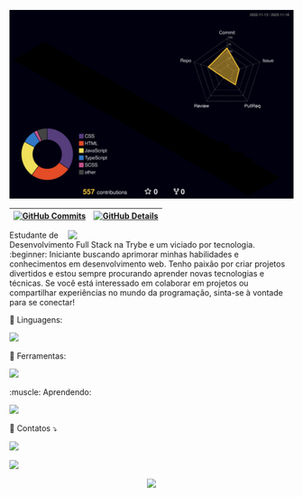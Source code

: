 <p align="center">
  <!--- stats (start) -->
  
![Status](./profile-3d-contrib/profile-night-rainbow.svg)


 | [![GitHub Commits](http://github-profile-summary-cards.vercel.app/api/cards/productive-time?username=kinishii1&theme=dracula&utcOffset=-3)](https://github.com/vn7n24fzkq/github-profile-summary-cards) | [![GitHub Details](http://github-profile-summary-cards.vercel.app/api/cards/profile-details?username=kinishii1&theme=dracula)](https://github.com/vn7n24fzkq/github-profile-summary-cards) |  
 | ----------- | ----------- |



<img src="https://media.giphy.com/media/yALcFbrKshfoY/giphy.gif" min-width="400px" max-width="400px" width="400px" align="right">

<p align="left"> 
Estudante de Desenvolvimento Full Stack na Trybe e um viciado por tecnologia. :beginner: Iniciante buscando aprimorar minhas habilidades e conhecimentos em desenvolvimento web. Tenho paixão por criar projetos divertidos e estou sempre procurando aprender novas tecnologias e técnicas. Se você está interessado em colaborar em projetos ou compartilhar experiências no mundo da programação, sinta-se à vontade para se conectar!
</p>

<p align="left">
  🦄 Linguagens: <p align="left">
  <a href="https://skillicons.dev">
    <img src="https://skillicons.dev/icons?i=html,css,javascript,typescript" />
  </a>
</p>

<p align="left">
  💼 Ferramentas: <p align="left">
  <a href="https://skillicons.dev">
    <img src="https://skillicons.dev/icons?i=git,figma,sass,vscode" />
  </a>
</p>
</p>

<p align="left">
  :muscle: Aprendendo: <p align="left">
  <a href="https://skillicons.dev">
    <img src="https://skillicons.dev/icons?i=react,redux,styledcomponents" />
  </a>
</p>
</p>

<p align="left">
  💌 Contatos ⤵️
</p>

<p align="left">
  
  <a href="https://www.linkedin.com/in/kinishii/" alt="LinkedIn">
  <img src="https://img.shields.io/badge/-Linkedin-0e76a8?style=flat-square&logo=Linkedin&logoColor=white&link=LINK-DO-SEU-LINKEDIN" /></a>

</p>

 ![](https://komarev.com/ghpvc/?username=kinishii1&color=yellowgreen)

 <div align="center" >
     <img src="https://github-profile-trophy.vercel.app/?username=kinishii1&row=1&column=6&theme=dracula&margin-w=15&margin-h=15"/>
  </div>
